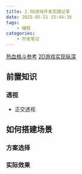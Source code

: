 ```yaml
---
title: 2.5D游戏开发实践记录
date: 2025-05-21 15:44:18
tags:
    - 编程
categories:
    - 开发笔记
---
```

[热血格斗参考](https://www.zhihu.com/question/24426961)
[2D游戏实现纵深](https://www.zhihu.com/question/59129150)

## 前置知识
### 透视
- 正交透视

## 如何搭建场景 

### 方案选择

### 实际效果



